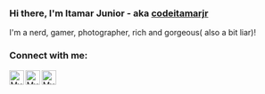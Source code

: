 ### Hi there,   I'm Itamar Junior - aka [codeitamarjr][website]

 I'm a nerd, gamer, photographer, rich and gorgeous( also a bit liar)!

### Connect with me:
[<img align="left" alt="My Instagram" width= "26px" src="https://facebookbrand.com/wp-content/uploads/2021/03/Instagram_AppIcon_Aug2017.png?w=150&h=150" />][instagram]

[<img align="left" alt="My Linkedin" width= "26px" src="https://content.linkedin.com/content/dam/me/business/en-us/amp/brand-site/v2/bg/LI-Bug.svg.original.svg" />][linkedin]

[<img align="left" alt="My Youtube Channel" width= "26px" src="https://www.youtube.com/about/static/svgs/icons/brand-resources/YouTube_icon_full-color.svg" />][youtube]





<br/>
<br/>

[website]: https://www.itjunior.dev
[codeitamarjr]: https://github.com/codeitamarjr
[instagram]:https://www.instagram.com/it.jr/
[linkedin]:https://www.linkedin.com/in/itamarjr/
[youtube]:https://www.youtube.com/TIemDublin